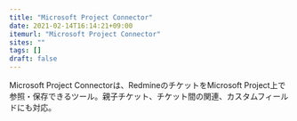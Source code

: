 ```yaml
---
title: "Microsoft Project Connector"
date: 2021-02-14T16:14:21+09:00
itemurl: "Microsoft Project Connector"
sites: ""
tags: []
draft: false
---
```


Microsoft Project Connectorは、RedmineのチケットをMicrosoft Project上で参照・保存できるツール。親子チケット、チケット間の関連、カスタムフィールドにも対応。
